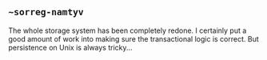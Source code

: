 ## `~sorreg-namtyv`
The whole storage system has been completely redone.  I certainly put a good amount of work into making sure the transactional logic is correct.  But persistence on Unix is always tricky...